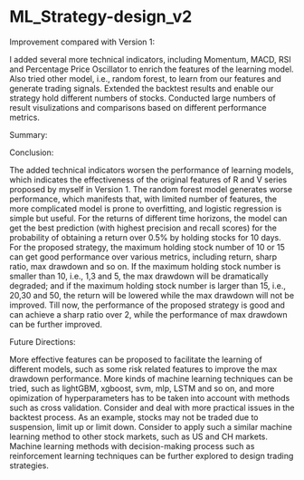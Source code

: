 # ML_Strategy-design_v2

Improvement compared with Version 1:

I added several more technical indicators, including Momentum, MACD, RSI and Percentage Price Oscillator to enrich the features of the learning model.
Also tried other model, i.e., random forest, to learn from our features and generate trading signals.
Extended the backtest results and enable our strategy hold different numbers of stocks.
Conducted large numbers of result visulizations and comparisons based on different performance metrics.

Summary:

Conclusion:

The added technical indicators worsen the performance of learning models, which indicates the effectiveness of the original features of R and V series proposed by myself in Version 1.
The random forest model generates worse performance, which manifests that, with limited number of features, the more complicated model is prone to overfitting, and logistic regression is simple but useful.
For the returns of different time horizons, the model can get the best prediction (with highest precision and recall scores) for the probability of obtaining a return over 0.5% by holding stocks for 10 days.
For the proposed strategy, the maximum holding stock number of 10 or 15 can get good performance over various metrics, including return, sharp ratio, max drawdown and so on. If the maximum holding stock number is smaller than 10, i.e., 1,3 and 5, the max drawdown will be dramatically degraded; and if the maximum holding stock number is larger than 15, i.e., 20,30 and 50, the return will be lowered while the max drawdown will not be improved.
Till now, the performance of the proposed strategy is good and can achieve a sharp ratio over 2, while the performance of max drawdown can be further improved.

Future Directions:

More effective features can be proposed to facilitate the learning of different models, such as some risk related features to improve the max drawdown performance.
More kinds of machine learning techniques can be tried, such as lightGBM, xgboost, svm, mlp, LSTM and so on, and more opimization of hyperparameters has to be taken into account with methods such as cross validation.
Consider and deal with more practical issues in the backtest process. As an example, stocks may not be traded due to suspension, limit up or limit down.
Consider to apply such a similar machine learning method to other stock markets, such as US and CH markets.
Machine learning methods with decision-making process such as reinforcement learning techniques can be further explored to design trading strategies.
